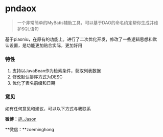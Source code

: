 
pndaox
====
> 一个非常简单的MyBatis辅助工具，可以基于DAO的命名约定帮你生成并维护SQL语句

基于piaoniu，在原有的功能上，进行了二次优化开发，修改了一些逻辑思想和默认设置，是功能更加贴合实际，更加好用

### 特性

1. 支持以JavaBean作为检索条件，获取列表数据
2. 修改默认排序方式为DESC
3. 优化了表名前缀和日期

### 意见

如有任何意见和建议，可以以下方式与我联系

**微博：**[迹_Jason](http://weibo.com/jasongoo123)

**微信：**zoeminghong



